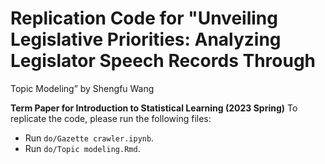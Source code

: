 # Replication Code for "Unveiling Legislative Priorities: Analyzing Legislator Speech Records Through
Topic Modeling” by Shengfu Wang

**Term Paper for Introduction to Statistical Learning (2023 Spring)**
To replicate the code, please run the following files:

- Run `do/Gazette crawler.ipynb`.   
- Run `do/Topic modeling.Rmd`.   

  
